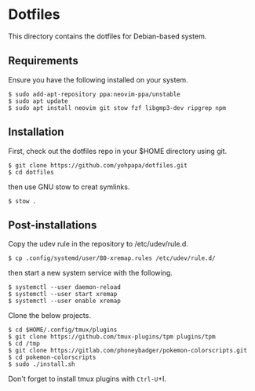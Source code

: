 # Dotfiles

This directory contains the dotfiles for Debian-based system.

## Requirements

Ensure you have the following installed on your system.

```
$ sudo add-apt-repository ppa:neovim-ppa/unstable
$ sudo apt update
$ sudo apt install neovim git stow fzf libgmp3-dev ripgrep npm
```

## Installation

First, check out the dotfiles repo in your $HOME directory using git.

```
$ git clone https://github.com/yohpapa/dotfiles.git
$ cd dotfiles
```

then use GNU stow to creat symlinks.

```
$ stow .
```

## Post-installations

Copy the udev rule in the repository to /etc/udev/rule.d.

```
$ cp .config/systemd/user/80-xremap.rules /etc/udev/rule.d/
```

then start a new system service with the following.

```
$ systemctl --user daemon-reload
$ systemctl --user start xremap
$ systemctl --user enable xremap
```

Clone the below projects.

```
$ cd $HOME/.config/tmux/plugins
$ git clone https://github.com/tmux-plugins/tpm plugins/tpm
$ cd /tmp
$ git clone https://gitlab.com/phoneybadger/pokemon-colorscripts.git
$ cd pokemon-colorscripts
$ sudo ./install.sh
```

Don't forget to install tmux plugins with `Ctrl-U`+I.
